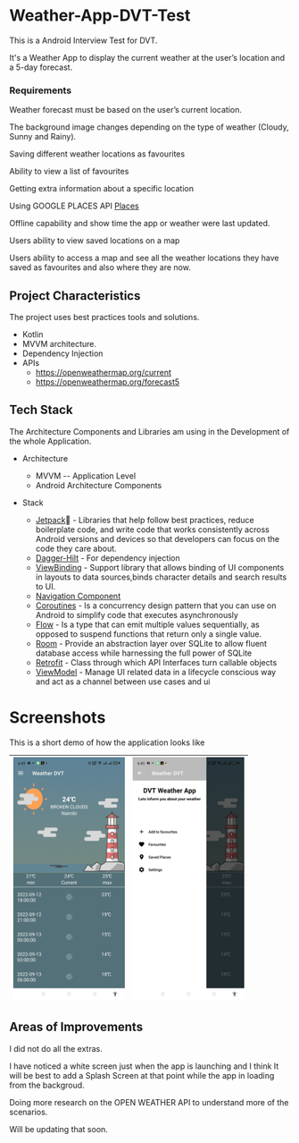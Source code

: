 # Weather-App-DVT-Test
This is a Android Interview Test for DVT.

It's a Weather App to display the current weather at the user’s location and a 5-day forecast.

### Requirements

Weather forecast must be based on the user’s current location.

The background image changes depending on the type of weather (Cloudy, Sunny and Rainy).

Saving different weather locations as favourites

Ability to view a list of favourites

Getting extra information about a specific location

Using GOOGLE PLACES API [Places](https://developers.google.com/places/web-service/intro)

Offline capability and show time the app or weather were last updated.

Users ability to view saved locations on a map

Users ability to access a map and see all the weather locations they have saved as favourites and also where they are now.

## Project Characteristics
The project uses best practices tools and solutions.
* Kotlin
* MVVM architecture.
* Dependency Injection
* APIs
  * https://openweathermap.org/current
  * https://openweathermap.org/forecast5

## Tech Stack
The Architecture Components and Libraries am using in the Development of the whole Application.
* Architecture
  * MVVM -- Application Level
  * Android Architecture Components

* Stack
  * [Jetpack](https://developer.android.com/jetpack)🚀 - Libraries that help follow best practices, reduce boilerplate code, and write code that works consistently across Android versions and devices so that developers can focus on the code they care about.
  * [Dagger-Hilt](https://dagger.dev/hilt/) - For dependency injection
  * [ViewBinding](https://developer.android.com/topic/libraries/view-binding) - Support library that allows binding of UI components in layouts to data sources,binds character details and search results to UI.
  * [Navigation Component](https://developer.android.com/guide/navigation/navigation-getting-started)
  * [Coroutines](https://developer.android.com/kotlin/coroutines?gclid=CjwKCAjwk_WVBhBZEiwAUHQCmdx8rjojm7dxpQ2EGOYQydzDN3DbqnzZBC0nq-GGzvdmCvnnFYvgFRoCyPEQAvD_BwE&gclsrc=aw.ds) - Is a concurrency design pattern that you can use on Android to simplify code that executes asynchronously
  * [Flow](https://developer.android.com/kotlin/flow) - Is a type that can emit multiple values sequentially, as opposed to suspend functions that return only a single value.
  * [Room](https://developer.android.com/training/data-storage/room) - Provide an abstraction layer over SQLite to allow fluent database access while harnessing the full power of SQLite
  * [Retrofit](https://square.github.io/retrofit/) - Class through which API Interfaces turn callable objects
  * [ViewModel](https://developer.android.com/topic/libraries/architecture/viewmodel?gclid=CjwKCAjwjJmIBhA4EiwAQdCbxrvUiq3wgakPX8sop8Kp8irusL4bi_9xCnaiZkUJqBzTbOTB2FB4XRoCujoQAvD_BwE&gclsrc=aw.ds) - Manage UI related data in a lifecycle conscious way and act as a channel between use cases and ui

# Screenshots
This is a short demo of how the application looks like

|<img src="images/first_screen.jpg" width=200/>|<img src="images/second_screen.jpg" width=200/>|
|:----:|:----:|
  
 ## Areas of Improvements
I did not do all the extras.

I have noticed a white screen just when the app is launching and I think It will be best to add a Splash Screen at that point while the app in loading from the backgroud.

Doing more research on the OPEN WEATHER API to understand more of the scenarios.

Will be updating that soon.

